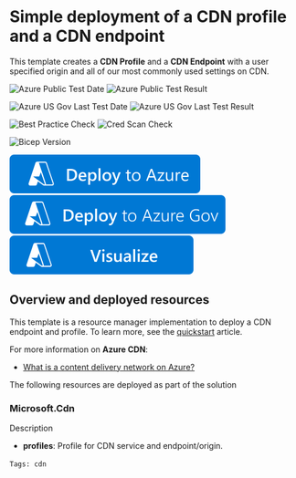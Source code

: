 # Simple deployment of a CDN profile and a CDN endpoint

This template creates a **CDN Profile** and a **CDN Endpoint** with a user specified origin and all of our most commonly used settings on CDN.

![Azure Public Test Date](https://azurequickstartsservice.blob.core.windows.net/badges/quickstarts/microsoft.cdn/cdn-with-custom-origin/PublicLastTestDate.svg)
![Azure Public Test Result](https://azurequickstartsservice.blob.core.windows.net/badges/quickstarts/microsoft.cdn/cdn-with-custom-origin/PublicDeployment.svg)

![Azure US Gov Last Test Date](https://azurequickstartsservice.blob.core.windows.net/badges/quickstarts/microsoft.cdn/cdn-with-custom-origin/FairfaxLastTestDate.svg)
![Azure US Gov Last Test Result](https://azurequickstartsservice.blob.core.windows.net/badges/quickstarts/microsoft.cdn/cdn-with-custom-origin/FairfaxDeployment.svg)

![Best Practice Check](https://azurequickstartsservice.blob.core.windows.net/badges/quickstarts/microsoft.cdn/cdn-with-custom-origin/BestPracticeResult.svg)
![Cred Scan Check](https://azurequickstartsservice.blob.core.windows.net/badges/quickstarts/microsoft.cdn/cdn-with-custom-origin/CredScanResult.svg)

![Bicep Version](https://azurequickstartsservice.blob.core.windows.net/badges/quickstarts/microsoft.cdn/cdn-with-custom-origin/BicepVersion.svg)

[![Deploy To Azure](https://raw.githubusercontent.com/Azure/azure-quickstart-templates/master/1-CONTRIBUTION-GUIDE/images/deploytoazure.svg?sanitize=true)](https://portal.azure.com/#create/Microsoft.Template/uri/https%3A%2F%2Fraw.githubusercontent.com%2FAzure%2Fazure-quickstart-templates%2Fmaster%2Fquickstarts%2Fmicrosoft.cdn%2Fcdn-with-custom-origin%2Fazuredeploy.json)
[![Deploy To Azure US Gov](https://raw.githubusercontent.com/Azure/azure-quickstart-templates/master/1-CONTRIBUTION-GUIDE/images/deploytoazuregov.svg?sanitize=true)](https://portal.azure.us/#create/Microsoft.Template/uri/https%3A%2F%2Fraw.githubusercontent.com%2FAzure%2Fazure-quickstart-templates%2Fmaster%2Fpath-to-sample%2Fazuredeploy.json)
[![Visualize](https://raw.githubusercontent.com/Azure/azure-quickstart-templates/master/1-CONTRIBUTION-GUIDE/images/visualizebutton.svg?sanitize=true)](http://armviz.io/#/?load=https%3A%2F%2Fraw.githubusercontent.com%2FAzure%2Fazure-quickstart-templates%2Fmaster%2Fquickstarts%2Fmicrosoft.cdn%2Fcdn-with-custom-origin%2Fazuredeploy.json)

## Overview and deployed resources

This template is a resource manager implementation to deploy a CDN endpoint and profile. To learn more, see the [quickstart](https://docs.microsoft.com/azure/cdn/create-profile-endpoint-template) article.

For more information on **Azure CDN**:

- [What is a content delivery network on Azure?](https://docs.microsoft.com/azure/cdn/cdn-overview)

The following resources are deployed as part of the solution

### Microsoft.Cdn

Description

- **profiles**: Profile for CDN service and endpoint/origin.

`Tags: cdn`
